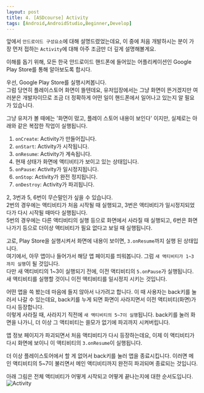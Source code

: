```yaml
---
layout: post
title: 4. [ASDcourse] Activity
tags: [Android,AndroidStudio,Beginner,Develop]
---
```

앞에서 `안드로이드 구성요소`에 대해 설명드렸었는데요, 이 중에 처음 개발하시는 분이 가장 먼저 접하는 `Activity`에 대해 아주 조금만 더 깊게 설명해볼게요.

이해를 돕기 위해, 모든 한국 안드로이드 핸드폰에 들어있는 어플리케이션인 Google Play Store를 통해 알아보도록 합시다.

우선, Google Play Store를 실행시켜봅니다.  
그럼 당연히 플레이스토어 화면이 뜰텐데요, 유저입장에서는 그냥 화면이 뜬거겠지만 여러분은 개발자이므로 조금 더 정확하게 어떤 일이 핸드폰에서 일어나고 있는지 알 필요가 있습니다.

그냥 유저가 볼 때에는 '화면이 떴고, 플레이 스토어 내용이 보인다' 이지만, 실제로는 아래와 같은 복잡한 작업이 실행됩니다.

1. `onCreate`: Activity가 만들어집니다.
2. `onStart`: Activity가 시작됩니다.
3. `onResume`: Activity가 계속됩니다.
4. 현재 상태가 화면에 액티비티가 보이고 있는 상태입니다.
5. `onPause`: Activity가 일시정지됩니다.
6. `onStop`: Activity가 완전 정지됩니다.
7. `onDestroy`: Activity가 파괴됩니다.

2, 3번과 5, 6번이 무슨말인가 싶을 수 있습니다.  
2번의 경우에는 액티비티가 처음 시작될 때 실행되고, 3번은 액티비티가 일시정지되었다가 다시 시작될 때마다 실행됩니다.  
5번의 경우에는 다른 액티비티의 실행 등으로 화면에서 사라질 때 실행되고, 6번은 화면 나가기 등으로 더이상 액티비티가 필요 없다고 보일 때 실행됩니다.

고로, Play Store을 실행시켜서 화면에 내용이 보이면, `3.onResume`까지 실행 된 상태입니다.  
여기에서, 아무 앱이나 들어가서 해당 앱 페이지를 띄워봅니다. 그럼 `새 액티비티가 1~3 까지 실행`이 될 것입니다.  
다만 새 액티비티의 1~3이 실행되기 전에, 이전 액티비티의 `5.onPause`가 실행됩니다. 새 액티비티를 실행할 것이니 이전 액티비티를 일시정지 시키는 것입니다.

어떤 앱을 쓱 봤는데 마음에 들지 않아서 나가려고 합니다. 이 때 사용자는 back키를 눌러서 나갈 수 있는데요, back키를 누게 되면 화면이 사라지면서 이전 액티비티(화면)가 다시 등장합니다.  
이렇게 사라질 때, 사라지기 직전에 `새 액티비티의 5~7이 실행`됩니다. back키를 눌러 화면을 나가니, 더 이상 그 액티비티는 쓸모가 없기에 파괴까지 시켜버립니다.

앱 정보 페이지가 파괴되면서 처음 액티비티가 다시 등장하는데요, 이제 이 액티비티가 다시 화면에 보이니 이 액티비티의 `3.onResume`이 실행됩니다.

더 이상 플레이스토어에서 할 게 없어서 back키를 눌러 앱을 종료시킵니다. 이러면 메인 액티비티의 5~7이 불리면서 메인 액티비티까지 완전히 파괴되며 종료되는 것입니다.

아래 그림은 전체 액티비티가 어떻게 시작되고 어떻게 끝나는지에 대한 순서도입니다.
![Activity](https://developer.android.com/images/activity_lifecycle.png?hl=ko)